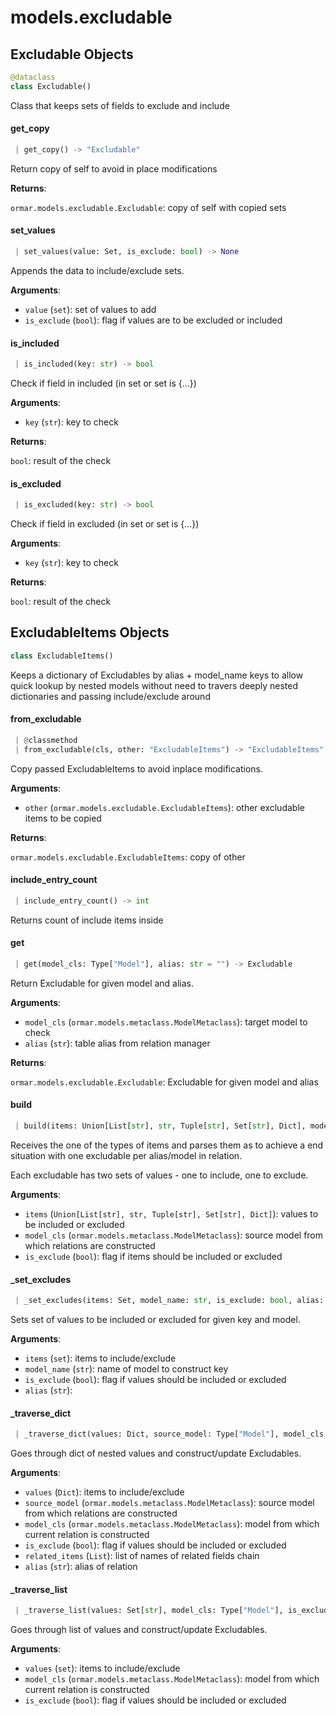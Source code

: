 <a name="models.excludable"></a>
# models.excludable

<a name="models.excludable.Excludable"></a>
## Excludable Objects

```python
@dataclass
class Excludable()
```

Class that keeps sets of fields to exclude and include

<a name="models.excludable.Excludable.get_copy"></a>
#### get\_copy

```python
 | get_copy() -> "Excludable"
```

Return copy of self to avoid in place modifications

**Returns**:

`ormar.models.excludable.Excludable`: copy of self with copied sets

<a name="models.excludable.Excludable.set_values"></a>
#### set\_values

```python
 | set_values(value: Set, is_exclude: bool) -> None
```

Appends the data to include/exclude sets.

**Arguments**:

- `value` (`set`): set of values to add
- `is_exclude` (`bool`): flag if values are to be excluded or included

<a name="models.excludable.Excludable.is_included"></a>
#### is\_included

```python
 | is_included(key: str) -> bool
```

Check if field in included (in set or set is {...})

**Arguments**:

- `key` (`str`): key to check

**Returns**:

`bool`: result of the check

<a name="models.excludable.Excludable.is_excluded"></a>
#### is\_excluded

```python
 | is_excluded(key: str) -> bool
```

Check if field in excluded (in set or set is {...})

**Arguments**:

- `key` (`str`): key to check

**Returns**:

`bool`: result of the check

<a name="models.excludable.ExcludableItems"></a>
## ExcludableItems Objects

```python
class ExcludableItems()
```

Keeps a dictionary of Excludables by alias + model_name keys
to allow quick lookup by nested models without need to travers
deeply nested dictionaries and passing include/exclude around

<a name="models.excludable.ExcludableItems.from_excludable"></a>
#### from\_excludable

```python
 | @classmethod
 | from_excludable(cls, other: "ExcludableItems") -> "ExcludableItems"
```

Copy passed ExcludableItems to avoid inplace modifications.

**Arguments**:

- `other` (`ormar.models.excludable.ExcludableItems`): other excludable items to be copied

**Returns**:

`ormar.models.excludable.ExcludableItems`: copy of other

<a name="models.excludable.ExcludableItems.include_entry_count"></a>
#### include\_entry\_count

```python
 | include_entry_count() -> int
```

Returns count of include items inside

<a name="models.excludable.ExcludableItems.get"></a>
#### get

```python
 | get(model_cls: Type["Model"], alias: str = "") -> Excludable
```

Return Excludable for given model and alias.

**Arguments**:

- `model_cls` (`ormar.models.metaclass.ModelMetaclass`): target model to check
- `alias` (`str`): table alias from relation manager

**Returns**:

`ormar.models.excludable.Excludable`: Excludable for given model and alias

<a name="models.excludable.ExcludableItems.build"></a>
#### build

```python
 | build(items: Union[List[str], str, Tuple[str], Set[str], Dict], model_cls: Type["Model"], is_exclude: bool = False) -> None
```

Receives the one of the types of items and parses them as to achieve
a end situation with one excludable per alias/model in relation.

Each excludable has two sets of values - one to include, one to exclude.

**Arguments**:

- `items` (`Union[List[str], str, Tuple[str], Set[str], Dict]`): values to be included or excluded
- `model_cls` (`ormar.models.metaclass.ModelMetaclass`): source model from which relations are constructed
- `is_exclude` (`bool`): flag if items should be included or excluded

<a name="models.excludable.ExcludableItems._set_excludes"></a>
#### \_set\_excludes

```python
 | _set_excludes(items: Set, model_name: str, is_exclude: bool, alias: str = "") -> None
```

Sets set of values to be included or excluded for given key and model.

**Arguments**:

- `items` (`set`): items to include/exclude
- `model_name` (`str`): name of model to construct key
- `is_exclude` (`bool`): flag if values should be included or excluded
- `alias` (`str`): 

<a name="models.excludable.ExcludableItems._traverse_dict"></a>
#### \_traverse\_dict

```python
 | _traverse_dict(values: Dict, source_model: Type["Model"], model_cls: Type["Model"], is_exclude: bool, related_items: List = None, alias: str = "") -> None
```

Goes through dict of nested values and construct/update Excludables.

**Arguments**:

- `values` (`Dict`): items to include/exclude
- `source_model` (`ormar.models.metaclass.ModelMetaclass`): source model from which relations are constructed
- `model_cls` (`ormar.models.metaclass.ModelMetaclass`): model from which current relation is constructed
- `is_exclude` (`bool`): flag if values should be included or excluded
- `related_items` (`List`): list of names of related fields chain
- `alias` (`str`): alias of relation

<a name="models.excludable.ExcludableItems._traverse_list"></a>
#### \_traverse\_list

```python
 | _traverse_list(values: Set[str], model_cls: Type["Model"], is_exclude: bool) -> None
```

Goes through list of values and construct/update Excludables.

**Arguments**:

- `values` (`set`): items to include/exclude
- `model_cls` (`ormar.models.metaclass.ModelMetaclass`): model from which current relation is constructed
- `is_exclude` (`bool`): flag if values should be included or excluded

